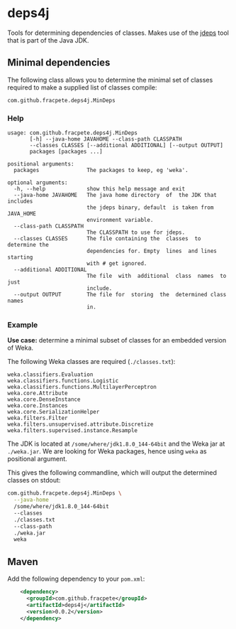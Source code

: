 # deps4j

Tools for determining dependencies of classes. Makes use of the 
[jdeps](https://docs.oracle.com/javase/8/docs/technotes/tools/unix/jdeps.html)
tool that is part of the Java JDK.

## Minimal dependencies
The following class allows you to determine the minimal set of classes
required to make a supplied list of classes compile:

```
com.github.fracpete.deps4j.MinDeps
```

### Help

```
usage: com.github.fracpete.deps4j.MinDeps
       [-h] --java-home JAVAHOME --class-path CLASSPATH
       --classes CLASSES [--additional ADDITIONAL] [--output OUTPUT]
       packages [packages ...]

positional arguments:
  packages               The packages to keep, eg 'weka'.

optional arguments:
  -h, --help             show this help message and exit
  --java-home JAVAHOME   The java home directory  of  the JDK that includes
                         the jdeps binary, default  is taken from JAVA_HOME
                         environment variable.
  --class-path CLASSPATH
                         The CLASSPATH to use for jdeps.
  --classes CLASSES      The file containing the  classes  to determine the
                         dependencies for. Empty  lines  and lines starting
                         with # get ignored.
  --additional ADDITIONAL
                         The file  with  additional  class  names  to  just
                         include.
  --output OUTPUT        The file for  storing  the  determined class names
                         in.
```

### Example

**Use case:** determine a minimal subset of classes for an embedded version of Weka.

The following Weka classes are required (`./classes.txt`):

```
weka.classifiers.Evaluation
weka.classifiers.functions.Logistic
weka.classifiers.functions.MultilayerPerceptron
weka.core.Attribute
weka.core.DenseInstance
weka.core.Instances
weka.core.SerializationHelper
weka.filters.Filter
weka.filters.unsupervised.attribute.Discretize
weka.filters.supervised.instance.Resample
```

The JDK is located at `/some/where/jdk1.8.0_144-64bit` and the Weka 
jar at `./weka.jar`. We are looking for Weka packages, hence
using `weka` as positional argument.

This gives the following commandline, which will output the determined 
classes on stdout:

```bash
com.github.fracpete.deps4j.MinDeps \
  --java-home
  /some/where/jdk1.8.0_144-64bit
  --classes
  ./classes.txt
  --class-path
  ./weka.jar
  weka
```

## Maven

Add the following dependency to your `pom.xml`:
```xml
    <dependency>
      <groupId>com.github.fracpete</groupId>
      <artifactId>deps4j</artifactId>
      <version>0.0.2</version>
    </dependency>
```
